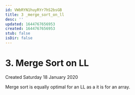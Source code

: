 ```yaml
---
id: VWbRYN1huyRYr7hS2bsGB
title: 3 _merge_sort_on_ll
desc: ''
updated: 1644767656953
created: 1644767656953
stub: false
isDir: false
---
```

# 3. Merge Sort on LL
Created Saturday 18 January 2020

Merge sort is equally optimal for an LL as a it is for an array.

